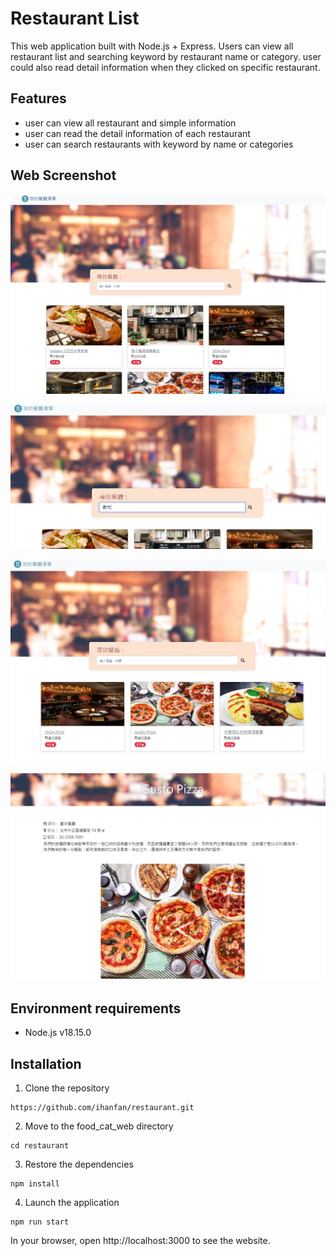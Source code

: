 # Restaurant List
This web application built with Node.js + Express. Users can view all restaurant list and searching keyword by restaurant name or category. user could also read detail information when they clicked on specific restaurant.

## Features
- user can view all restaurant and simple information
- user can read the detail information of each restaurant 
- user can search restaurants with keyword by name or categories

## Web Screenshot

![image](https://github.com/ihanfan/restaurant/blob/main/public/main.png)

![image](https://github.com/ihanfan/restaurant/blob/main/public/search%20keyword.png)

![image](https://github.com/ihanfan/restaurant/blob/main/public/search%20result.png)

![image](https://github.com/ihanfan/restaurant/blob/main/public/detail%20information.png)


## Environment requirements

-   Node.js v18.15.0

## Installation

1. Clone the repository

```
https://github.com/ihanfan/restaurant.git
```

2. Move to the food_cat_web directory

```
cd restaurant
```

3. Restore the dependencies

```
npm install
```

4. Launch the application

```
npm run start
```

In your browser, open http://localhost:3000 to see the website.
